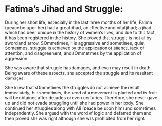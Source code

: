 Fatima’s Jihad and Struggle:
============================

During her short life, especially in the last three months of her life,
Fatima (peace be upon her) had a great jihad, an effective and vital
jihad; a jihad which has been unique in the history of women’s lives,
and due to this fact, it has been registered in the history. She proved
that struggle is not all by sword and arrow. SOmmetimes, it is
aggressive and sometimes, quiet. Sometimes, struggle is achieved by the
application of silence, lack of attention, and disagreement, and
sOmmetimes by the application of aggression.

She was aware that struggle has damages, and even may result in death.
Being aware of these aspects, she accepted the struggle and its
resultant damages.

She knew that sOmmetimes the struggles do not achieve the result
immediately, but sometimes, the seed of a movement is planted and its
fruit will be obtained after decades or even centuries. Therefore, she
never gave up and did not evade struggling until she had power in her
body. She continued her struggles along with Ali (peace be upon him) and
sometimes independently. She argued with the word of logic and defamed
them and then proved she was right although she was prohibited from her
right.


